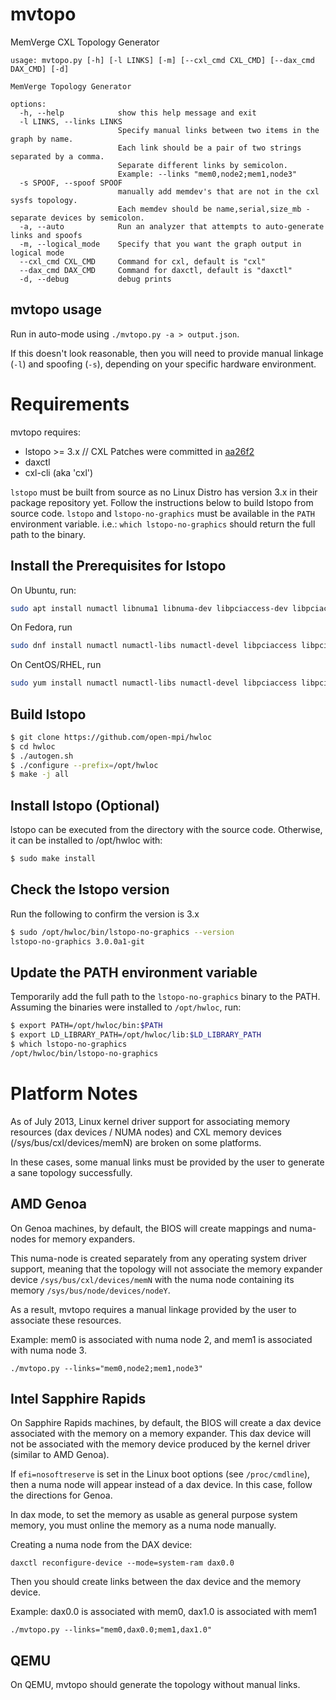 # mvtopo

MemVerge CXL Topology Generator

```
usage: mvtopo.py [-h] [-l LINKS] [-m] [--cxl_cmd CXL_CMD] [--dax_cmd DAX_CMD] [-d]

MemVerge Topology Generator

options:
  -h, --help            show this help message and exit
  -l LINKS, --links LINKS
                        Specify manual links between two items in the graph by name.
                        Each link should be a pair of two strings separated by a comma.
                        Separate different links by semicolon.
                        Example: --links "mem0,node2;mem1,node3"
  -s SPOOF, --spoof SPOOF
                        manually add memdev's that are not in the cxl sysfs topology.
                        Each memdev should be name,serial,size_mb - separate devices by semicolon.
  -a, --auto            Run an analyzer that attempts to auto-generate links and spoofs
  -m, --logical_mode    Specify that you want the graph output in logical mode
  --cxl_cmd CXL_CMD     Command for cxl, default is "cxl"
  --dax_cmd DAX_CMD     Command for daxctl, default is "daxctl"
  -d, --debug           debug prints
```

## mvtopo usage

Run in auto-mode using `./mvtopo.py -a > output.json`. 

If this doesn't look reasonable, then you will need to provide manual linkage (`-l`) and spoofing (`-s`), depending on your specific hardware environment.

# Requirements

mvtopo requires:
- lstopo >= 3.x // CXL Patches were committed in [aa26f2](https://github.com/open-mpi/hwloc/commit/aa26f297b5240425a970d21ecbb3a2a70fca0b95)
- daxctl
- cxl-cli (aka 'cxl')

`lstopo` must be built from source as no Linux Distro has version 3.x in their package repository yet. Follow the instructions below to build lstopo from source code.
`lstopo` and `lstopo-no-graphics` must be available in the `PATH` environment variable. i.e.: `which lstopo-no-graphics` should return the full path to the binary.

## Install the Prerequisites for lstopo

On Ubuntu, run:
```bash
sudo apt install numactl libnuma1 libnuma-dev libpciaccess-dev libpciaccess0 libxml2 libxml2-dev cpuid libcpuid-dev libpci-dev libpci3
```

On Fedora, run
```bash
sudo dnf install numactl numactl-libs numactl-devel libpciaccess libpciaccess-devel libxml2 libxml2-devel cpuid libcpuid-devel
```

On CentOS/RHEL, run
```bash
sudo yum install numactl numactl-libs numactl-devel libpciaccess libpciaccess-devel libxml2 libxml2-devel cpuid libcpuid-devel
```

## Build lstopo
```bash
$ git clone https://github.com/open-mpi/hwloc
$ cd hwloc
$ ./autogen.sh
$ ./configure --prefix=/opt/hwloc
$ make -j all
```

## Install lstopo (Optional)
lstopo can be executed from the directory with the source code. Otherwise, it can be installed to /opt/hwloc with:
```bash
$ sudo make install
```

## Check the lstopo version
Run the following to confirm the version is 3.x
```bash
$ sudo /opt/hwloc/bin/lstopo-no-graphics --version
lstopo-no-graphics 3.0.0a1-git
```

## Update the PATH environment variable
Temporarily add the full path to the `lstopo-no-graphics` binary to the PATH. Assuming the binaries were installed to `/opt/hwloc`, run:
```bash
$ export PATH=/opt/hwloc/bin:$PATH
$ export LD_LIBRARY_PATH=/opt/hwloc/lib:$LD_LIBRARY_PATH
$ which lstopo-no-graphics
/opt/hwloc/bin/lstopo-no-graphics
```

# Platform Notes

As of July 2013, Linux kernel driver support for associating memory resources (dax devices / NUMA nodes)
and CXL memory devices (/sys/bus/cxl/devices/memN) are broken on some platforms.

In these cases, some manual links must be provided by the user to generate a sane topology successfully.

## AMD Genoa

On Genoa machines, by default, the BIOS will create mappings and numa-nodes for memory expanders.

This numa-node is created separately from any operating system driver support, meaning that the
topology will not associate the memory expander device `/sys/bus/cxl/devices/memN` with the
numa node containing its memory `/sys/bus/node/devices/nodeY`.

As a result, mvtopo requires a manual linkage provided by the user to associate these resources.

Example: mem0 is associated with numa node 2, and mem1 is associated with numa node 3.
```
./mvtopo.py --links="mem0,node2;mem1,node3"
```

## Intel Sapphire Rapids

On Sapphire Rapids machines, by default, the BIOS will create a dax device associated with the
memory on a memory expander.  This dax device will not be associated with the memory device
produced by the kernel driver (similar to AMD Genoa).

If `efi=nosoftreserve` is set in the Linux boot options (see `/proc/cmdline`), then a numa
node will appear instead of a dax device.  In this case, follow the directions for Genoa.


In dax mode, to set the memory as usable as general purpose system memory, you must online
the memory as a numa node manually.

Creating a numa node from the DAX device:
```
daxctl reconfigure-device --mode=system-ram dax0.0 
```

Then you should create links between the dax device and the memory device.

Example: dax0.0 is associated with mem0, dax1.0 is associated with mem1
```
./mvtopo.py --links="mem0,dax0.0;mem1,dax1.0"
```

## QEMU

On QEMU, mvtopo should generate the topology without manual links.
